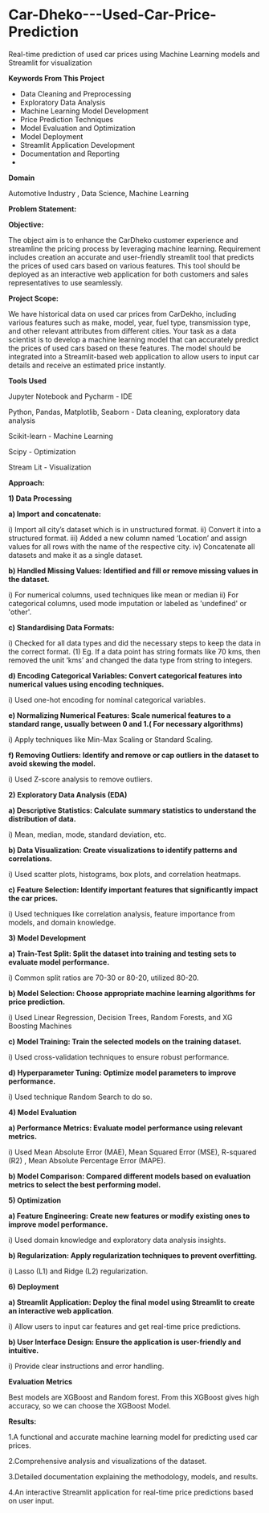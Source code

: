 # Car-Dheko---Used-Car-Price-Prediction
Real-time prediction of used car prices using Machine Learning models and Streamlit for visualization

**Keywords From This Project**

* Data Cleaning and Preprocessing
* Exploratory Data Analysis
* Machine Learning Model Development
* Price Prediction Techniques
* Model Evaluation and Optimization
* Model Deployment
* Streamlit Application Development
* Documentation and Reporting
* 
**Domain**
  
  Automotive Industry , Data Science, Machine Learning

**Problem Statement:**

**Objective:**

The object aim is to enhance the CarDheko customer experience and streamline the pricing process by leveraging machine learning. Requirement includes creation an accurate and user-friendly streamlit tool that predicts the prices of used cars based on various features. This tool should be deployed as an interactive web application for both customers and sales representatives to use seamlessly.

**Project Scope:**

We have historical data on used car prices from CarDekho, including various features such as make, model, year, fuel type, transmission type, and other relevant attributes from different cities. Your task as a data scientist is to develop a machine learning model that can accurately predict the prices of used cars based on these features. The model should be integrated into a Streamlit-based web application to allow users to input car details and receive an estimated price instantly.

**Tools Used**

 Jupyter Notebook and Pycharm - IDE
 
 Python, Pandas, Matplotlib, Seaborn - Data cleaning, exploratory data analysis
 
 Scikit-learn - Machine Learning
 
 Scipy - Optimization
 
 Stream Lit - Visualization
 
**Approach:**

**1) Data Processing**

**a) Import and concatenate:**

i) Import all city’s dataset which is in unstructured format. ii) Convert it into a structured format. iii) Added a new column named ‘Location’ and assign values for all rows with the name of the respective city. iv) Concatenate all datasets and make it as a single dataset.

**b) Handled Missing Values: Identified and fill or remove missing values in the dataset.**

i) For numerical columns, used techniques like mean or median ii) For categorical columns, used mode imputation or labeled as 'undefined' or 'other'.

**c) Standardising Data Formats:**

i) Checked for all data types and did the necessary steps to keep the data in the correct format. (1) Eg. If a data point has string formats like 70 kms, then removed the unit ‘kms’ and changed the data type from string to integers.

**d) Encoding Categorical Variables: Convert categorical features into numerical values using encoding techniques.**

i) Used one-hot encoding for nominal categorical variables.

**e) Normalizing Numerical Features: Scale numerical features to a standard range, usually between 0 and 1.( For necessary algorithms)**

i) Apply techniques like Min-Max Scaling or Standard Scaling.

**f) Removing Outliers: Identify and remove or cap outliers in the dataset to avoid skewing the model.**

i) Used Z-score analysis to remove outliers.

**2) Exploratory Data Analysis (EDA)**

**a) Descriptive Statistics: Calculate summary statistics to understand the distribution of data.**

i) Mean, median, mode, standard deviation, etc.

**b) Data Visualization: Create visualizations to identify patterns and correlations.**

i) Used scatter plots, histograms, box plots, and correlation heatmaps.

**c) Feature Selection: Identify important features that significantly impact the car prices.**

i) Used techniques like correlation analysis, feature importance from models, and domain knowledge.

**3) Model Development**

**a) Train-Test Split: Split the dataset into training and testing sets to evaluate model performance.**

i) Common split ratios are 70-30 or 80-20, utilized 80-20.

**b) Model Selection: Choose appropriate machine learning algorithms for price prediction.**

i) Used Linear Regression, Decision Trees, Random Forests, and XG Boosting Machines

**c) Model Training: Train the selected models on the training dataset.**

i) Used cross-validation techniques to ensure robust performance.

**d) Hyperparameter Tuning: Optimize model parameters to improve performance.**

i) Used technique Random Search to do so.

**4) Model Evaluation**

**a) Performance Metrics: Evaluate model performance using relevant metrics.**

i) Used Mean Absolute Error (MAE), Mean Squared Error (MSE), R-squared (R2) , Mean Absolute Percentage Error (MAPE).

**b) Model Comparison: Compared different models based on evaluation metrics to select the best performing model.**

**5) Optimization**

**a) Feature Engineering: Create new features or modify existing ones to improve model performance.**

i) Used domain knowledge and exploratory data analysis insights.

**b) Regularization: Apply regularization techniques to prevent overfitting.**

i) Lasso (L1) and Ridge (L2) regularization.

**6) Deployment**

**a) Streamlit Application: Deploy the final model using Streamlit to create an interactive web application**.

i) Allow users to input car features and get real-time price predictions.

**b) User Interface Design: Ensure the application is user-friendly and intuitive.**

i) Provide clear instructions and error handling.

**Evaluation Metrics**

Best models are XGBoost and Random forest.
From this XGBoost gives high accuracy, so we can choose the XGBoost Model. 

**Results:**

1.A functional and accurate machine learning model for predicting used car prices.

2.Comprehensive analysis and visualizations of the dataset.

3.Detailed documentation explaining the methodology, models, and results.

4.An interactive Streamlit application for real-time price predictions based on user input.
